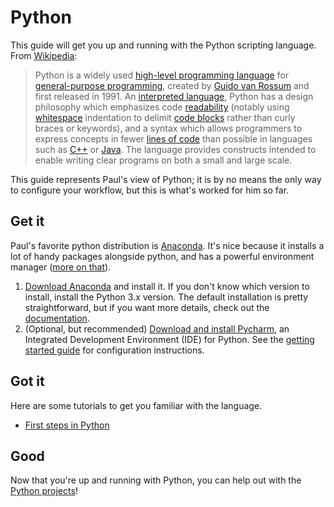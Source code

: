 # Python

This guide will get you up and running with the Python scripting language. From [Wikipedia](https://en.wikipedia.org/wiki/Python_(programming_language)):

> Python is a widely used [high-level programming language](https://en.wikipedia.org/wiki/High-level_programming_language) for [general-purpose programming](https://en.wikipedia.org/wiki/General-purpose_programming_language), created by [Guido van Rossum](https://en.wikipedia.org/wiki/Guido_van_Rossum) and first released in 1991. An [interpreted language](https://en.wikipedia.org/wiki/Interpreted_language), Python has a design philosophy which emphasizes code [readability](https://en.wikipedia.org/wiki/Readability) (notably using [whitespace](https://en.wikipedia.org/wiki/Whitespace_character) indentation to delimit [code blocks](https://en.wikipedia.org/wiki/Code_block) rather than curly braces or keywords), and a syntax which allows programmers to express concepts in fewer [lines of code](https://en.wikipedia.org/wiki/Source_lines_of_code) than possible in languages such as [C++](https://en.wikipedia.org/wiki/C%2B%2B) or [Java](https://en.wikipedia.org/wiki/Java_(programming_language)). The language provides constructs intended to enable writing clear programs on both a small and large scale.  

This guide represents Paul's view of Python; it is by no means the only way to configure your workflow, but this is what's worked for him so far.

## Get it

Paul's favorite python distribution is [Anaconda](https://www.continuum.io/anaconda-overview). It's nice because it installs a lot of handy packages  alongside python, and has a powerful environment manager ([more on that](https://conda.io/docs/intro.html)).

1. [Download Anaconda](https://www.continuum.io/downloads) and install it. If you don't know which version to install, install the Python 3.x version. The default installation is pretty straightforward, but if you want more details, check out the [documentation](https://docs.continuum.io/anaconda/install).
2. (Optional, but recommended) [Download and install Pycharm](https://www.jetbrains.com/pycharm/download/), an Integrated Development Environment (IDE) for Python.  See the [getting started guide](https://www.jetbrains.com/help/pycharm/2017.1/quick-start-guide.html) for configuration instructions.



## Got it

Here are some tutorials to get you familiar with the language.

* ​[First steps in Python](https://github.com/NewportDataProject/tutorials/blob/master/python/python-first-steps.ipynb)

## Good

Now that you're up and running with Python, you can help out with the [Python projects](https://github.com/NewportDataProject?language=python)!
